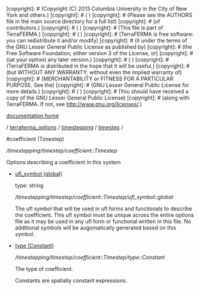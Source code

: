 [copyright]: # (Copyright (C) 2013 Columbia University in the City of New York and others.)
[copyright]: # ( )
[copyright]: # (Please see the AUTHORS file in the main source directory for a full list)
[copyright]: # (of contributors.)
[copyright]: # ( )
[copyright]: # (This file is part of TerraFERMA.)
[copyright]: # ( )
[copyright]: # (TerraFERMA is free software: you can redistribute it and/or modify)
[copyright]: # (it under the terms of the GNU Lesser General Public License as published by)
[copyright]: # (the Free Software Foundation, either version 3 of the License, or)
[copyright]: # ((at your option) any later version.)
[copyright]: # ( )
[copyright]: # (TerraFERMA is distributed in the hope that it will be useful,)
[copyright]: # (but WITHOUT ANY WARRANTY; without even the implied warranty of)
[copyright]: # (MERCHANTABILITY or FITNESS FOR A PARTICULAR PURPOSE. See the)
[copyright]: # (GNU Lesser General Public License for more details.)
[copyright]: # ( )
[copyright]: # (You should have received a copy of the GNU Lesser General Public License)
[copyright]: # (along with TerraFERMA. If not, see <http://www.gnu.org/licenses/>.)

[documentation home](https://github.com/terraferma/terraferma/wiki/Documentation)

/ [terraferma_options](../../../terraferma_options.md) / [timestepping](../../timestepping.md) / [timestep](../timestep.md) /

#coefficient (Timestep)

*/timestepping/timestep/coefficient::Timestep*

Options describing a coefficient in this system

* [ufl_symbol (global)](coefficient__Timestep/ufl_symbol__global.md "child")

    type: string

    */timestepping/timestep/coefficient::Timestep/ufl_symbol::global*

    The ufl symbol that will be used in ufl forms and functionals to describe the coefficient. 
    This ufl symbol must be unique across the entire options file as it may be used in any ufl form or functional
    written in this file.  No additional symbols will be augomatically generated based on this symbol.

* [type (Constant)](coefficient__Timestep/type__Constant.md "child")

    */timestepping/timestep/coefficient::Timestep/type::Constant*

    The type of coefficient.
    
    Constants are spatially constant expressions.

[autogenerated]: # (This file was automatically generated from the schema file:/home/cwilson/repos/github/TerraFERMA/TerraFERMA/buckettools/schemas/timestepping.rng.)

